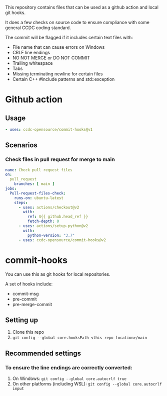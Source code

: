 This repository contains files that can be used as a github action and local
git hooks.

It does a few checks on source code to ensure compliance with some general
CCDC coding standard.

The commit will be flagged if it includes certain text files with:

* File name that can cause errors on Windows
* CRLF line endings
* NO NOT MERGE or DO NOT COMMIT
* Trailing whitespace
* Tabs
* Missing terminating newline for certain files
* Certain C++ #include patterns and std::exception


# Github action

## Usage
```yaml
- uses: ccdc-opensource/commit-hooks@v1
```

## Scenarios
### Check files in pull request for merge to main
```yaml
name: Check pull request files
on:
  pull_request
    branches: [ main ]
jobs:
  Pull-request-files-check:
    runs-on: ubuntu-latest
    steps:
      - uses: actions/checkout@v2
        with:
          ref: ${{ github.head_ref }}
          fetch-depth: 0
      - uses: actions/setup-python@v2
        with:
          python-version: "3.7"
      - uses: ccdc-opensource/commit-hooks@v2
```

# commit-hooks
You can use this as git hooks for local repositories.

A set of hooks include:
* commit-msg
* pre-commit
* pre-merge-commit

## Setting up
1. Clone this repo
1. `git config --global core.hooksPath <this repo location>/main`

## Recommended settings
### To ensure the line endings are correctly converted:
1. On Windows: `git config --global core.autocrlf true`
1. On other platforms (including WSL): `git config --global core.autocrlf input`
